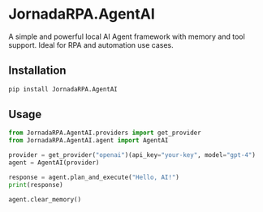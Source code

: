 # JornadaRPA.AgentAI

A simple and powerful local AI Agent framework with memory and tool support. Ideal for RPA and automation use cases.

## Installation

```bash
pip install JornadaRPA.AgentAI
```

## Usage

```python
from JornadaRPA.AgentAI.providers import get_provider
from JornadaRPA.AgentAI.agent import AgentAI

provider = get_provider("openai")(api_key="your-key", model="gpt-4")
agent = AgentAI(provider)

response = agent.plan_and_execute("Hello, AI!")
print(response)

agent.clear_memory()
```